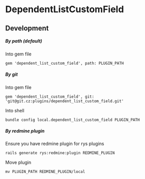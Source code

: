 # DependentListCustomField

## Development

##### By path (default)

Into gem file

    gem 'dependent_list_custom_field', path: PLUGIN_PATH


##### By git

Into gem file

    gem 'dependent_list_custom_field', git: 'git@git.cz:plugins/dependent_list_custom_field.git'

Into shell

    bundle config local.dependent_list_custom_field PLUGIN_PATH


##### By redmine plugin

Ensure you have redmine plugin for rys plugins

    rails generate rys:redmine:plugin REDMINE_PLUGIN

Move plugin

    mv PLUGIN_PATH REDMINE_PLUGIN/local
